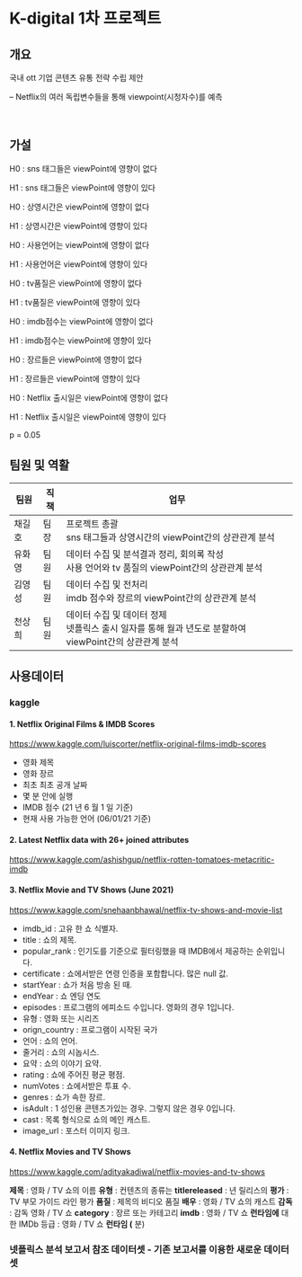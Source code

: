 # K-digital 1차 프로젝트



## 개요

국내 ott 기업 콘텐츠 유통 전략 수립 제안 

– Netflix의 여러 독립변수들을 통해 viewpoint(시청자수)를 예측

​            

## 가설



H0 : sns 태그들은 viewPoint에 영향이 없다

H1 : sns 태그들은 viewPoint에 영향이 있다



H0 : 상영시간은 viewPoint에 영향이 없다

H1 : 상영시간은 viewPoint에 영향이 있다



H0 : 사용언어는 viewPoint에 영향이 없다

H1 : 사용언어은 viewPoint에 영향이 있다



H0 : tv품질은 viewPoint에 영향이 없다

H1 : tv품질은 viewPoint에 영향이 있다



H0 : imdb점수는 viewPoint에 영향이 없다

H1 : imdb점수는 viewPoint에 영향이 있다



H0 : 장르들은 viewPoint에 영향이 없다

H1 : 장르들은 viewPoint에 영향이 있다



H0 : Netflix 출시일은 viewPoint에 영향이 없다

H1 : Netflix 출시일은 viewPoint에 영향이 있다



p = 0.05







## 팀원 및 역활

| 팀원   | 직책 | 업무                                                         |
| ------ | ---- | ------------------------------------------------------------ |
| 채길호 | 팀장 | 프로젝트 총괄<br /> sns 태그들과 상영시간의 viewPoint간의 상관관계 분석 |
| 유화영 | 팀원 | 데이터 수집 및 분석결과 정리, 회의록 작성<br />사용 언어와 tv 품질의 viewPoint간의 상관관계 분석 |
| 김영성 | 팀원 | 데이터 수집 및 전처리<br />imdb 점수와 장르의 viewPoint간의 상관관계 분석 |
| 천상희 | 팀원 | 데이터 수집 및 데이터 정제<br />넷플릭스 출시 일자를 통해 월과 년도로 분할하여 viewPoint간의 상관관계 분석 |



## 사용데이터

### kaggle 

#### 1. Netflix Original Films & IMDB Scores

 https://www.kaggle.com/luiscorter/netflix-original-films-imdb-scores

- 영화 제목
- 영화 장르
- 최초 최초 공개 날짜
- 몇 분 안에 실행
- IMDB 점수 (21 년 6 월 1 일 기준)
- 현재 사용 가능한 언어 (06/01/21 기준)

#### 2. Latest Netflix data with 26+ joined attributes

https://www.kaggle.com/ashishgup/netflix-rotten-tomatoes-metacritic-imdb



#### 3. Netflix Movie and TV Shows (June 2021)

https://www.kaggle.com/snehaanbhawal/netflix-tv-shows-and-movie-list

- imdb_id : 고유 한 쇼 식별자.
- title : 쇼의 제목.
- popular_rank : 인기도를 기준으로 필터링했을 때 IMDB에서 제공하는 순위입니다.
- certificate : 쇼에서받은 연령 인증을 포함합니다. 많은 null 값.
- startYear : 쇼가 처음 방송 된 때.
- endYear : 쇼 엔딩 연도
- episodes : 프로그램의 에피소드 수입니다. 영화의 경우 1입니다.
- 유형 : 영화 또는 시리즈
- orign_country : 프로그램이 시작된 국가
- 언어 : 쇼의 언어.
- 줄거리 : 쇼의 시놉시스.
- 요약 : 쇼의 이야기 요약.
- rating : 쇼에 주어진 평균 평점.
- numVotes : 쇼에서받은 투표 수.
- genres : 쇼가 속한 장르.
- isAdult : 1 성인용 콘텐츠가있는 경우. 그렇지 않은 경우 0입니다.
- cast : 목록 형식으로 쇼의 메인 캐스트.
- image_url : 포스터 이미지 링크.



#### 4. Netflix Movies and TV Shows

https://www.kaggle.com/adityakadiwal/netflix-movies-and-tv-shows

**제목** : 영화 / TV 쇼의 이름
**유형** : 컨텐츠의 종류는
**titlereleased** : 년 릴리스의
**평가** : TV 부모 가이드 라인 평가
**품질** : 제목의 비디오 품질
**배우** : 영화 / TV 쇼의 캐스트
**감독** : 감독 영화 / TV 쇼
**category** : 장르 또는 카테고리
**imdb** : 영화 / TV 쇼
**런타임에** 대한 IMDb 등급 : 영화 / TV 쇼 **런타임 (** 분)



### 넷플릭스 분석 보고서 참조 데이터셋 - 기존 보고서를 이용한 새로운 데이터셋

